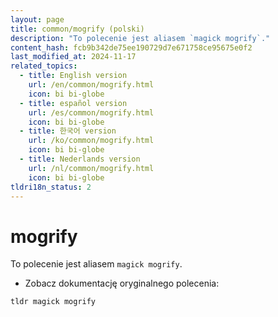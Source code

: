 ```yaml
---
layout: page
title: common/mogrify (polski)
description: "To polecenie jest aliasem `magick mogrify`."
content_hash: fcb9b342de75ee190729d7e671758ce95675e0f2
last_modified_at: 2024-11-17
related_topics:
  - title: English version
    url: /en/common/mogrify.html
    icon: bi bi-globe
  - title: español version
    url: /es/common/mogrify.html
    icon: bi bi-globe
  - title: 한국어 version
    url: /ko/common/mogrify.html
    icon: bi bi-globe
  - title: Nederlands version
    url: /nl/common/mogrify.html
    icon: bi bi-globe
tldri18n_status: 2
---
```

# mogrify

To polecenie jest aliasem `magick mogrify`.

- Zobacz dokumentację oryginalnego polecenia:

`tldr magick mogrify`
